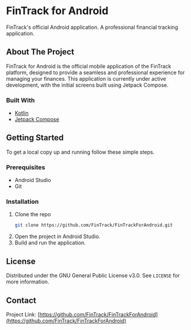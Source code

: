 # FinTrack for Android

FinTrack's official Android application. A professional financial tracking application.

## About The Project

FinTrack for Android is the official mobile application of the FinTrack platform, designed to provide a seamless and professional experience for managing your finances. This application is currently under active development, with the initial screens built using Jetpack Compose.

### Built With

* [Kotlin](https://kotlinlang.org/)
* [Jetpack Compose](https://developer.android.com/jetpack/compose)

## Getting Started

To get a local copy up and running follow these simple steps.

### Prerequisites

* Android Studio
* Git

### Installation

1. Clone the repo
   ```sh
   git clone https://github.com/FinTrack/FinTrackForAndroid.git
   ```
2. Open the project in Android Studio.
3. Build and run the application.

## License

Distributed under the GNU General Public License v3.0. See `LICENSE` for more information.

## Contact

Project Link: [https://github.com/FinTrack/FinTrackForAndroid](https://github.com/FinTrack/FinTrackForAndroid)